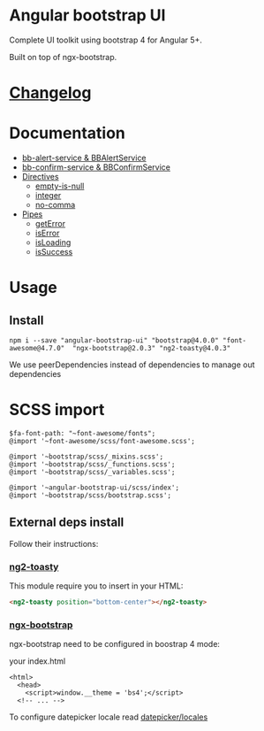 # Angular bootstrap UI

Complete UI toolkit using bootstrap 4 for Angular 5+.

Built on top of ngx-bootstrap.

# [Changelog](https://github.com/llafuente/angular-bootstrap-ui/blob/master/CHANGELOG.md)

# Documentation

* [bb-alert-service &amp; BBAlertService](src/services/alert/README.md)
* [bb-confirm-service &amp; BBConfirmService](src/services/alert/README.md)
* [Directives](src/directives/README.md)
  * [empty-is-null](src/directives/README.md#empty-is-null)
  * [integer](src/directives/README.md#integer)
  * [no-comma](src/directives/README.md#no-comma)
* [Pipes](src/pipes/README.md)
  * [getError](src/pipes/README.md#geterror)
  * [isError](src/pipes/README.md#iserror)
  * [isLoading](src/pipes/README.md#isloading)
  * [isSuccess](src/pipes/README.md#issuccess)


# Usage

## Install

```
npm i --save "angular-bootstrap-ui" "bootstrap@4.0.0" "font-awesome@4.7.0"  "ngx-bootstrap@2.0.3" "ng2-toasty@4.0.3"
```

We use peerDependencies instead of dependencies to manage out dependencies

# SCSS import

```
$fa-font-path: "~font-awesome/fonts";
@import '~font-awesome/scss/font-awesome.scss';

@import '~bootstrap/scss/_mixins.scss';
@import '~bootstrap/scss/_functions.scss';
@import '~bootstrap/scss/_variables.scss';

@import '~angular-bootstrap-ui/scss/index';
@import '~bootstrap/scss/bootstrap.scss';
```


## External deps install

Follow their instructions:

### [ng2-toasty](https://github.com/akserg/ng2-toasty)

This module require you to insert in your HTML:

```html
<ng2-toasty position="bottom-center"></ng2-toasty>
```

### [ngx-bootstrap](https://valor-software.com/ngx-bootstrap)

ngx-bootstrap need to be configured in boostrap 4 mode:

your index.html
```
<html>
  <head>
    <script>window.__theme = 'bs4';</script>
  <!-- ... -->
```

To configure datepicker locale read [datepicker/locales](https://valor-software.com/ngx-bootstrap/#/datepicker#locales)


